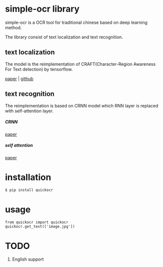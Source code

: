 # simple-ocr library
simple-ocr is a OCR tool for traditional chinese based on deep learning method.

The library consist of text localization and text recognition.

## text localization
The model is the reimplementation of CRAFT(Character-Region Awareness For Text detection) by tensorflow.

[paper](https://arxiv.org/abs/1904.01941) | [github](https://github.com/clovaai/CRAFT-pytorch)
 
## text recognition
The reimplementation is based on CRNN model which RNN layer is replaced with self-attention layer.

##### CRNN
[paper](https://arxiv.org/abs/1707.03985)

##### self attention

[paper](https://arxiv.org/abs/1706.03762)

# installation
```
$ pip install quickocr
```

# usage
```
from quickocr import quickocr
quickocr.get_text(['image.jpg'])
```



# TODO
1. English support